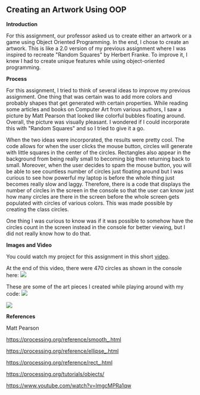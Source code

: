 ## Creating an Artwork Using OOP

**Introduction**

For this assignment, our professor asked us to create either an artwork or a game using Object Oriented Programming. In the 
end, I chose to create an artwork. This is like a 2.0 version of my previous assignment where I was inspired to recreate 
"Random Squares" by Herbert Franke. To improve it, I knew I had to create unique features while using object-oriented 
programming.

**Process**

For this assignment, I tried to think of several ideas to improve my previous assignment. One thing that was certain was 
to add more colors and probably shapes that get generated with certain properties. While reading some articles and books on
Computer Art from various authors, I saw a picture by Matt Pearson that looked like colorful bubbles floating around.
Overall, the picture was visually pleasant. I wondered if I could incorporate this with "Random Squares" and so I tried to
give it a go.

When the two ideas were incorporated, the results were pretty cool. The code allows for when the user clicks the mouse button,
circles will generate with little squares in the center of the circles. Rectangles also appear in the background from being
really small to becoming big then returning back to small. Moreover, when the user decides to spam the mouse button, you will
be able to see countless number of circles just floating around but I was curious to see how powerful my laptop is before the
whole thing just becomes really slow and laggy. Therefore, there is a code that displays the number of circles in the screen
in the console so that the user can know just how many circles are there in the screen before the whole screen gets populated
with circles of various colors. This was made possible by creating the class circles.

One thing I was curious to know was if it was possible to somehow have the circles count in the screen instead in the console 
for better viewing, but I did not really know how to do that.

**Images and Video**

You could watch my project for this assignment in this short [video](https://youtu.be/lrZ7XCzQ40s).

At the end of this video, there were 470 circles as shown in the console here:
![](https://i.imgur.com/sCrGq88.png)

These are some of the art pieces I created while playing around with my code:
![](https://i.imgur.com/nSG5XBh.png)

![](https://i.imgur.com/zwXxIWy.png)



**References**

Matt Pearson

https://processing.org/reference/smooth_.html

https://processing.org/reference/ellipse_.html

https://processing.org/reference/rect_.html

https://processing.org/tutorials/objects/

https://www.youtube.com/watch?v=lmgcMPRa1qw
